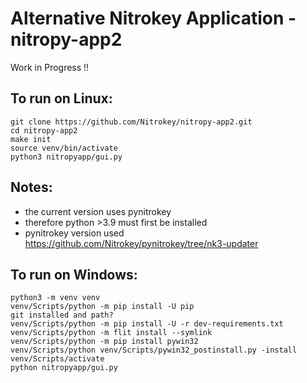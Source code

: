 # Alternative Nitrokey Application - nitropy-app2

Work in Progress !!

## To run on Linux:

```
git clone https://github.com/Nitrokey/nitropy-app2.git
cd nitropy-app2
make init
source venv/bin/activate
python3 nitropyapp/gui.py
```

## Notes:
* the current version uses pynitrokey 
* therefore python >3.9 must first be installed
* pynitrokey version used https://github.com/Nitrokey/pynitrokey/tree/nk3-updater

## To run on Windows:

```
python3 -m venv venv
venv/Scripts/python -m pip install -U pip
git installed and path?
venv/Scripts/python -m pip install -U -r dev-requirements.txt
venv/Scripts/python -m flit install --symlink
venv/Scripts/python -m pip install pywin32
venv/Scripts/python venv/Scripts/pywin32_postinstall.py -install
venv/Scripts/activate
python nitropyapp/gui.py
```

